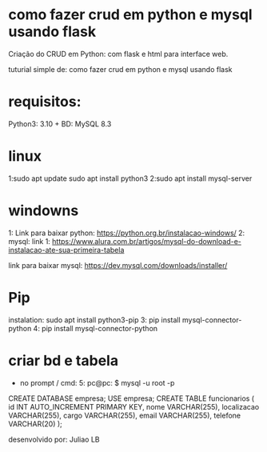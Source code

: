 # como fazer crud em python e mysql usando flask

Criação do CRUD em Python: com  flask e html para interface web.

tuturial simple de:
como fazer crud em python e mysql usando flask

# requisitos:
Python3: 3.10 +
BD: MySQL 8.3


# linux
1:sudo apt update
sudo apt install python3
2:sudo apt install mysql-server

# windowns

1: Link para baixar python: https://python.org.br/instalacao-windows/
2: mysql: link 1: https://www.alura.com.br/artigos/mysql-do-download-e-instalacao-ate-sua-primeira-tabela

link para baixar mysql: https://dev.mysql.com/downloads/installer/


# Pip 
instalation:  sudo apt install python3-pip
3: pip install mysql-connector-python
4: pip install mysql-connector-python

# criar bd e tabela

- no prompt / cmd:
5: pc@pc: $
mysql -u root -p

CREATE DATABASE empresa;
USE empresa;
CREATE TABLE funcionarios (
    id INT AUTO_INCREMENT PRIMARY KEY,
    nome VARCHAR(255),
    localizacao VARCHAR(255),
    cargo VARCHAR(255),
    email VARCHAR(255),
    telefone VARCHAR(20)
);



desenvolvido por: Juliao LB
